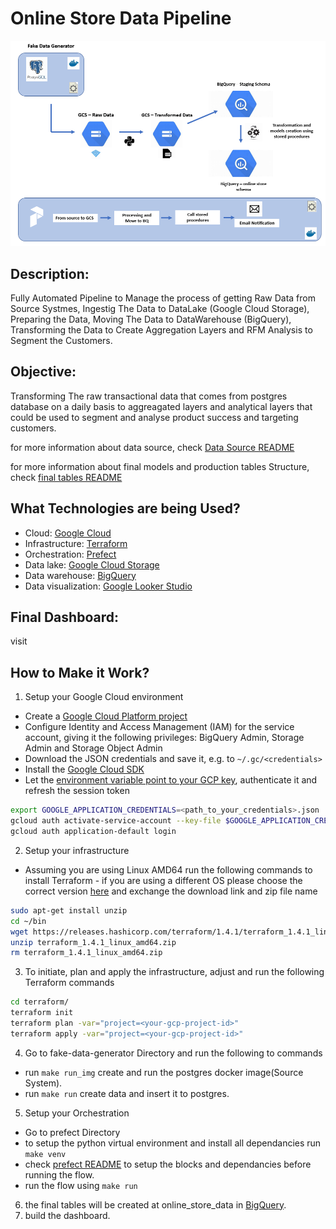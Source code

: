 # Online Store Data Pipeline

![](imgs/pipeline.PNG)

## Description:

Fully Automated Pipeline to Manage the process of getting Raw Data from Source Systmes, Ingestig The Data to DataLake (Google Cloud Storage), Preparing the Data, Moving The Data to DataWarehouse (BigQuery), Transforming the Data to Create Aggregation Layers and RFM Analysis to Segment the Customers.

## Objective:

Transforming The raw transactional data that comes from postgres database on a daily basis to aggreagated layers and analytical layers that could be used to segment and analyse product success and targeting customers.

for more information about data source, check <a href="fake-data-generator/README.md">Data Source README</a>

for more information about final models and production tables Structure, check <a href="sql/README.md">final tables README</a>

## What Technologies are being Used?

- Cloud: [Google Cloud](https://cloud.google.com)
- Infrastructure: [Terraform](https://www.terraform.io/)
- Orchestration: [Prefect](https://www.prefect.io/)
- Data lake: [Google Cloud Storage](https://cloud.google.com/storage)
- Data warehouse: [BigQuery](https://cloud.google.com/bigquery)
- Data visualization: [Google Looker Studio](https://cloud.google.com/looker)

## Final Dashboard:

visit 

## How to Make it Work?

1. Setup your Google Cloud environment
  - Create a [Google Cloud Platform project](https://console.cloud.google.com/cloud-resource-manager)
  - Configure Identity and Access Management (IAM) for the service account, giving it the following privileges: BigQuery Admin, Storage Admin and Storage Object Admin
  - Download the JSON credentials and save it, e.g. to `~/.gc/<credentials>`
  - Install the [Google Cloud SDK](https://cloud.google.com/sdk/docs/install-sdk)
  - Let the [environment variable point to your GCP key](https://cloud.google.com/docs/authentication/application-default-credentials#GAC), authenticate it and refresh the session token
```bash
export GOOGLE_APPLICATION_CREDENTIALS=<path_to_your_credentials>.json
gcloud auth activate-service-account --key-file $GOOGLE_APPLICATION_CREDENTIALS
gcloud auth application-default login
```
2. Setup your infrastructure
  - Assuming you are using Linux AMD64 run the following commands to install Terraform - if you are using a different OS please choose the correct version [here](https://developer.hashicorp.com/terraform/downloads) and exchange the download link and zip file name
```bash
sudo apt-get install unzip
cd ~/bin
wget https://releases.hashicorp.com/terraform/1.4.1/terraform_1.4.1_linux_amd64.zip
unzip terraform_1.4.1_linux_amd64.zip
rm terraform_1.4.1_linux_amd64.zip
```
3. To initiate, plan and apply the infrastructure, adjust and run the following Terraform commands
```bash
cd terraform/
terraform init
terraform plan -var="project=<your-gcp-project-id>"
terraform apply -var="project=<your-gcp-project-id>"
```
4. Go to fake-data-generator Directory and run the following to commands
  - run `make run_img` create and run the postgres docker image(Source System).
  - run `make run` create data and insert it to postgres.

5. Setup your Orchestration
  - Go to prefect Directory
  - to setup the python virtual environment and install all dependancies run `make venv`
  - check <a href = "prefect/README.md">prefect README</a> to setup the blocks and dependancies before running the flow.
  - run the flow using `make run`
6. the final tables will be created at online_store_data in [BigQuery](https://cloud.google.com/bigquery).
7. build the dashboard.